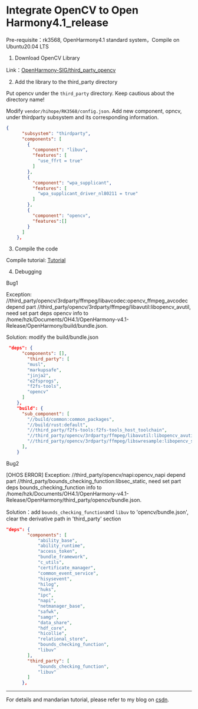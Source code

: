 # Integrate OpenCV to Open Harmony4.1_release

 
Pre-requisite：rk3568, OpenHarmony4.1 standard system，Compile on Ubuntu20.04 LTS

1. Download OpenCV Library

Link：[OpenHarmony-SIG/third_party_opencv](https://gitee.com/openharmony-sig/third_party_opencv)

2.  Add the library to the third_party directory

Put opencv under the `third_party` directory. Keep cautious about the directory name!

Modify `vendor/hihope/RK3568/config.json`. Add new component, opncv, under thirdparty subsystem and its corresponding information.
``` json
{
      "subsystem": "thirdparty",
      "components": [
        {
          "component": "libuv",
          "features": [
            "use_ffrt = true"
          ]
        },
        {
          "component": "wpa_supplicant",
          "features": [
            "wpa_supplicant_driver_nl80211 = true"
          ]
        },
        {
          "component": "opencv",
          "features":[]
        }
      ]
    },
```

3. Compile the code

Compile tutorial: [Tutorial](https://docs.openharmony.cn/pages/v4.0/zh-cn/device-dev/device-dev-guide.md)

4. Debugging

Bug1

Exception: //third_party/opencv/3rdparty/ffmpeg/libavcodec:opencv_ffmpeg_avcodec depend part //third_party/opencv/3rdparty/ffmpeg/libavutil:libopencv_avutil, need set part deps opencv info to /home/hzk/Documents/OH4.1/OpenHarmony-v4.1-Release/OpenHarmony/build/bundle.json.

Solution: modify the build/bundle.json
```json
 "deps": {
      "components": [],
        "third_party": [
        "musl",
        "markupsafe",
        "jinja2",
        "e2fsprogs",
        "f2fs-tools",
        "opencv"
      ]
    },
    "build": {
      "sub_component": [
        "//build/common:common_packages",
        "//build/rust:default",
        "//third_party/f2fs-tools:f2fs-tools_host_toolchain",
        "//third_party/opencv/3rdparty/ffmpeg/libavutil:libopencv_avutil",
        "//third_party/opencv/3rdparty/ffmpeg/libswresample:libopencv_swresample"
      ],
    }
```
Bug2

[OHOS ERROR] Exception: //third_party/opencv/napi:opencv_napi depend part //third_party/bounds_checking_function:libsec_static, need set part deps bounds_checking_function info to /home/hzk/Documents/OH4.1/OpenHarmony-v4.1-Release/OpenHarmony/third_party/opencv/bundle.json.

Solution：add `bounds_checking_function`and `libuv` to 'opencv/bundle.json', clear the derivative path in 'third_party' section
 
```json
"deps": {
        "components": [
            "ability_base",
            "ability_runtime",
            "access_token",
            "bundle_framework",
            "c_utils",
            "certificate_manager",
            "common_event_service",
            "hisysevent",
            "hilog",
            "huks",
            "ipc",
            "napi",
            "netmanager_base",
            "safwk",
            "samgr",
            "data_share",
            "hdf_core",
            "hicollie",
            "relational_store",
            "bounds_checking_function",
            "libuv"
        ],
        "third_party": [
            "bounds_checking_function",
            "libuv"
        ]
      },
```
---

For details and mandarian tutorial, please refer to my blog on [csdn](https://blog.csdn.net/weixin_64726009/article/details/140493002?spm=1001.2014.3001.5502).
